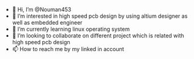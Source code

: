- 👋 Hi, I’m @Nouman453
- 👀 I’m interested in high speed pcb design by using altium designer as well as embedded engineer
- 🌱 I’m currently learning linux operating system 
- 💞️ I’m looking to collaborate on different project which is related with high speed pcb design 
- 📫 How to reach me by my linked in account 

<!---
Nouman453/Nouman453 is a ✨ special ✨ repository because its `README.md` (this file) appears on your GitHub profile.
You can click the Preview link to take a look at your changes.
--->
